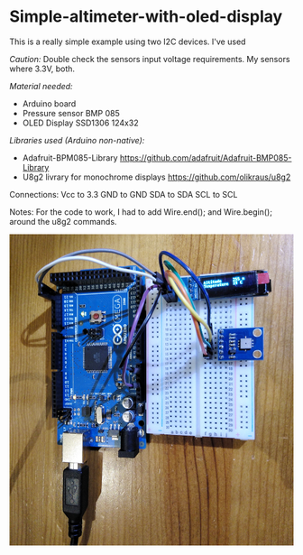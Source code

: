 # Simple-altimeter-with-oled-display

This is a really simple example using two I2C devices. I've used 

*Caution:* Double check the sensors input voltage requirements.
My sensors where 3.3V, both.

_Material needed:_

- Arduino board
- Pressure sensor BMP 085
- OLED Display SSD1306 124x32

_Libraries used (Arduino non-native):_

- Adafruit-BPM085-Library https://github.com/adafruit/Adafruit-BMP085-Library
- U8g2 livrary for monochrome displays https://github.com/olikraus/u8g2

Connections:
Vcc to 3.3
GND to GND
SDA to SDA
SCL to SCL

Notes:
For the code to work, I had to add Wire.end(); and Wire.begin(); around the u8g2 commands. 

![](https://github.com/LCLLajas/Simple-altimeter-with-oled/blob/master/Connections.jpg)

